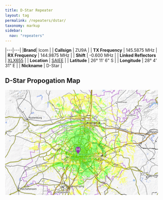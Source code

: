 ```yaml
---
title: D-Star Repeater
layout: tag
permalink: /repeaters/dstar/
taxonomy: markup
sidebar:
  nav: "repeaters"
---
```


|---|---|
|__Brand__| Icom |
| __Callsign__ | ZU9A |
| __TX Frequency__ |  145.5875 MHz |
| __RX Frequency__ | 144.9875 MHz |
| __Shift__ | -0.600 MHz |
| __Linked Reflectors__ | <a href="http://xlx655.ddns.net/index.php?show=repeaters" target="_blank">XLX655</a> |
| __Location__ | <a href="https://www.saiee.org.za/" target="_blank">SAIEE</a> |
| __Latitude__ | 26° 11' 6" S |
| __Longitude__ | 28° 4' 31" E |
| __Nickname__ | D-Star |

D-Star Propogation Map
---
![SAIEE](/assets/images/repeaters/dstar-propogation2.png)